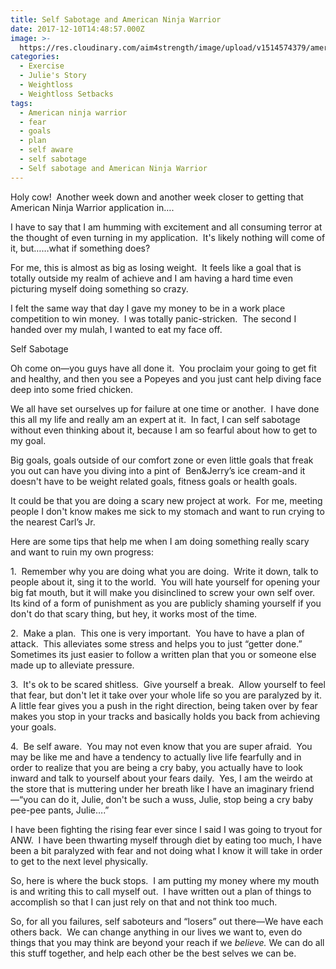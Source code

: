 ```yaml
---
title: Self Sabotage and American Ninja Warrior
date: 2017-12-10T14:48:57.000Z
image: >-
  https://res.cloudinary.com/aim4strength/image/upload/v1514574379/american-ninja-warrior.jpg
categories:
  - Exercise
  - Julie's Story
  - Weightloss
  - Weightloss Setbacks
tags:
  - American ninja warrior
  - fear
  - goals
  - plan
  - self aware
  - self sabotage
  - Self sabotage and American Ninja Warrior
---
```


Holy cow!  Another week down and another week closer to getting that American Ninja Warrior application in….

I have to say that I am humming with excitement and all consuming terror at the thought of even turning in my application.  It's likely nothing will come of it, but……what if something does?

For me, this is almost as big as losing weight.  It feels like a goal that is totally outside my realm of achieve and I am having a hard time even picturing myself doing something so crazy.

I felt the same way that day I gave my money to be in a work place competition to win money.  I was totally panic-stricken.  The second I handed over my mulah, I wanted to eat my face off.

Self Sabotage

Oh come on—you guys have all done it.  You proclaim your going to get fit and healthy, and then you see a Popeyes and you just cant help diving face deep into some fried chicken.

We all have set ourselves up for failure at one time or another.  I have done this all my life and really am an expert at it.  In fact, I can self sabotage without even thinking about it, because I am so fearful about how to get to my goal.

Big goals, goals outside of our comfort zone or even little goals that freak you out can have you diving into a pint of  Ben&Jerry’s ice cream-and it doesn't have to be weight related goals, fitness goals or health goals.

It could be that you are doing a scary new project at work.  For me, meeting people I don't know makes me sick to my stomach and want to run crying to the nearest Carl’s Jr.

Here are some tips that help me when I am doing something really scary and want to ruin my own progress:

1.  Remember why you are doing what you are doing.  Write it down, talk to people about it, sing it to the world.  You will hate yourself for opening your big fat mouth, but it will make you disinclined to screw your own self over.  Its kind of a form of punishment as you are publicly shaming yourself if you don't do that scary thing, but hey, it works most of the time.

2.  Make a plan.  This one is very important.  You have to have a plan of attack.  This alleviates some stress and helps you to just “getter done.” Sometimes its just easier to follow a written plan that you or someone else made up to alleviate pressure.

3.  It's ok to be scared shitless.  Give yourself a break.  Allow yourself to feel that fear, but don't let it take over your whole life so you are paralyzed by it.  A little fear gives you a push in the right direction, being taken over by fear makes you stop in your tracks and basically holds you back from achieving your goals.

4.  Be self aware.  You may not even know that you are super afraid.  You may be like me and have a tendency to actually live life fearfully and in order to realize that you are being a cry baby, you actually have to look inward and talk to yourself about your fears daily.  Yes, I am the weirdo at the store that is muttering under her breath like I have an imaginary friend—“you can do it, Julie, don't be such a wuss, Julie, stop being a cry baby pee-pee pants, Julie….”

I have been fighting the rising fear ever since I said I was going to tryout for ANW.  I have been thwarting myself through diet by eating too much, I have been a bit paralyzed with fear and not doing what I know it will take in order to get to the next level physically.

So, here is where the buck stops.  I am putting my money where my mouth is and writing this to call myself out.  I have written out a plan of things to accomplish so that I can just rely on that and not think too much.

So, for all you failures, self saboteurs and “losers” out there—We have each others back.  We can change anything in our lives we want to, even do things that you may think are beyond your reach if we _believe._ We can do all this stuff together, and help each other be the best selves we can be.
